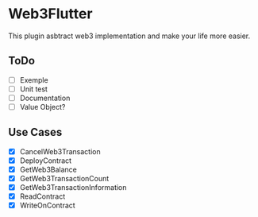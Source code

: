 # Web3Flutter

This plugin asbtract web3 implementation and make your life more easier.

## ToDo
- [ ] Exemple
- [ ] Unit test
- [ ] Documentation
- [ ] Value Object?

## Use Cases

- [x] CancelWeb3Transaction
- [x] DeployContract
- [x] GetWeb3Balance
- [x] GetWeb3TransactionCount
- [x] GetWeb3TransactionInformation
- [x] ReadContract
- [x] WriteOnContract
